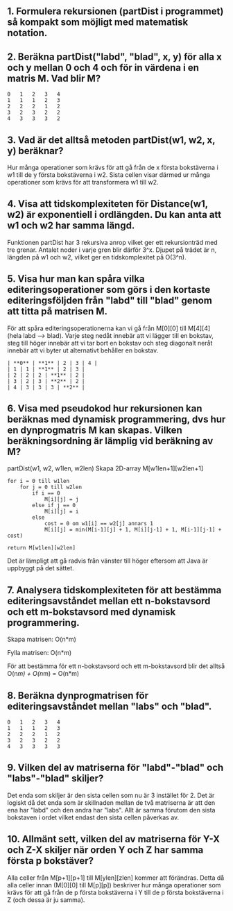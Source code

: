## 1. Formulera rekursionen (partDist i programmet) så kompakt som möjligt med matematisk notation.


## 2. Beräkna partDist("labd", "blad", x, y) för alla x och y mellan 0 och 4 och för in värdena i en matris M. Vad blir M?
```
0	1	2	3	4
1	1	1	2	3
2	2	2	1	2
3	2	3	2	2
4	3	3	3	2
```

## 3. Vad är det alltså metoden partDist(w1, w2, x, y) beräknar?
Hur många operationer som krävs för att gå från de x första bokstäverna i w1 till de y första bokstäverna i w2. Sista cellen visar därmed ur många operationer som krävs för att transformera w1 till w2.

## 4. Visa att tidskomplexiteten för Distance(w1, w2) är exponentiell i ordlängden. Du kan anta att w1 och w2 har samma längd.
Funktionen partDist har 3 rekursiva anrop vilket ger ett rekursionträd med tre grenar. Antalet noder i varje gren blir därför 3^x. Djupet på trädet är n, längden på w1 och w2, vilket ger en tidskomplexitet på O(3^n). 

## 5. Visa hur man kan spåra vilka editeringsoperationer som görs i den kortaste editeringsföljden från "labd" till "blad" genom att titta på matrisen M. 
För att spåra editeringsoperationerna kan vi gå från M[0][0] till M[4][4] (hela labd --> blad). Varje steg nedåt innebär att vi lägger till en bokstav, steg till höger innebär att vi tar bort en bokstav och steg diagonalt neråt innebär att vi byter ut alternativt behåller en bokstav. 

```
| **0** | **1** | 2 | 3 | 4 |
| 1 | 1 | **1** | 2 | 3 |
| 2 | 2 | 2 | **1** | 2 |
| 3 | 2 | 3 | **2** | 2 |
| 4 | 3 | 3 | 3 | **2** |
```

## 6. Visa med pseudokod hur rekursionen kan beräknas med dynamisk programmering, dvs hur en dynprogmatris M kan skapas. Vilken beräkningsordning är lämplig vid beräkning av M?
partDist(w1, w2, w1len, w2len)
    Skapa 2D-array M[w1len+1][w2len+1]

    for i = 0 till w1len
        for j = 0 till w2len
            if i == 0
                M[i][j] = j
            else if j == 0
                M[i][j] = i
            else
                cost = 0 om w1[i] == w2[j] annars 1
                M[i][j] = min(M[i-1][j] + 1, M[i][j-1] + 1, M[i-1][j-1] + cost)

    return M[w1len][w2len]


Det är lämpligt att gå radvis från vänster till höger eftersom att Java är uppbyggt på det sättet.

## 7. Analysera tidskomplexiteten för att bestämma editeringsavståndet mellan ett n-bokstavsord och ett m-bokstavsord med dynamisk programmering.

Skapa matrisen: O(n*m)

Fylla matrisen: O(n*m)

För att bestämma för ett n-bokstavsord och ett m-bokstavsord blir det alltså O(n*m) + O(n*m) = O(n*m)


## 8. Beräkna dynprogmatrisen för editeringsavståndet mellan "labs" och "blad".
```
0	1	2	3	4
1	1	1	2	3
2	2	2	1	2
3	2	3	2	2
4	3	3	3	3
```

## 9. Vilken del av matriserna för "labd"-"blad" och "labs"-"blad" skiljer?
Det enda som skiljer är den sista cellen som nu är 3 instället för 2. Det är logiskt då det enda som är skillnaden mellan de två matriserna är att den ena har "labd" och den andra har "labs". Allt är samma förutom den sista bokstaven i ordet vilket endast den sista cellen påverkas av.

## 10. Allmänt sett, vilken del av matriserna för Y-X och Z-X skiljer när orden Y och Z har samma första p bokstäver?
Alla celler från M[p+1][p+1] till M[ylen][zlen] kommer att förändras. Detta då alla celler innan (M[0][0] till M[p][p]) beskriver hur många operationer som krävs för att gå från de p första bokstäverna i Y till de p första bokstäverna i Z (och dessa är ju samma).


